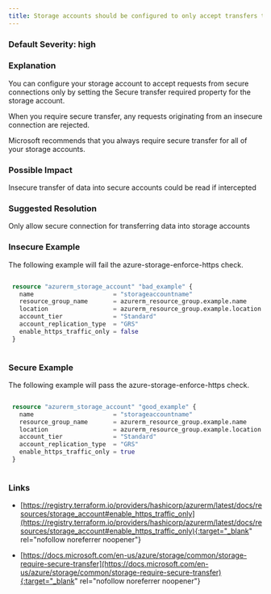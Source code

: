 ```yaml
---
title: Storage accounts should be configured to only accept transfers that are over secure connections
---
```


### Default Severity: <span class="severity high">high</span>

### Explanation

You can configure your storage account to accept requests from secure connections only by setting the Secure transfer required property for the storage account. 

When you require secure transfer, any requests originating from an insecure connection are rejected. 

Microsoft recommends that you always require secure transfer for all of your storage accounts.

### Possible Impact
Insecure transfer of data into secure accounts could be read if intercepted

### Suggested Resolution
Only allow secure connection for transferring data into storage accounts


### Insecure Example

The following example will fail the azure-storage-enforce-https check.
```terraform

 resource "azurerm_storage_account" "bad_example" {
   name                      = "storageaccountname"
   resource_group_name       = azurerm_resource_group.example.name
   location                  = azurerm_resource_group.example.location
   account_tier              = "Standard"
   account_replication_type  = "GRS"
   enable_https_traffic_only = false
 }
 
```



### Secure Example

The following example will pass the azure-storage-enforce-https check.
```terraform

 resource "azurerm_storage_account" "good_example" {
   name                      = "storageaccountname"
   resource_group_name       = azurerm_resource_group.example.name
   location                  = azurerm_resource_group.example.location
   account_tier              = "Standard"
   account_replication_type  = "GRS"
   enable_https_traffic_only = true
 }
 
```



### Links


- [https://registry.terraform.io/providers/hashicorp/azurerm/latest/docs/resources/storage_account#enable_https_traffic_only](https://registry.terraform.io/providers/hashicorp/azurerm/latest/docs/resources/storage_account#enable_https_traffic_only){:target="_blank" rel="nofollow noreferrer noopener"}

- [https://docs.microsoft.com/en-us/azure/storage/common/storage-require-secure-transfer](https://docs.microsoft.com/en-us/azure/storage/common/storage-require-secure-transfer){:target="_blank" rel="nofollow noreferrer noopener"}



